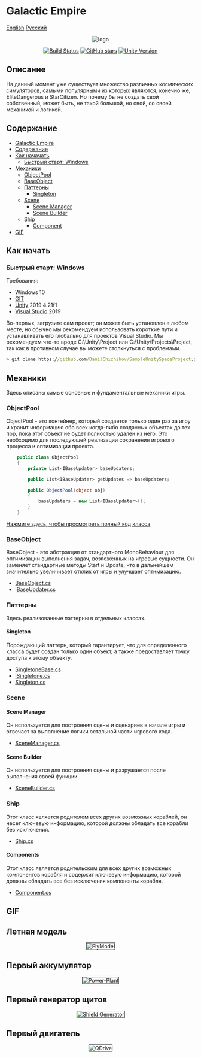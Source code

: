 # Galactic Empire
[English](README.md)
[Русский](README_RU.md)
<p align="center">
<img src="https://i.ibb.co/6JDsG4v/logo.png" alt="logo" border="0">
</p>

<p align="center">
<a href="https://travis-ci.org/DanilChizhikov/framework"><img src="https://travis-ci.org/DanilChizhikov/SampleUnitySpaceProject.svg" alt="Build Status"></a>
<a href="https://github.com/DanilChizhikov/SampleUnitySpaceProject/stargazers"><img src="https://img.shields.io/github/stars/DanilChizhikov/SampleUnitySpaceProject" alt="GitHub stars"></a>
<a href="https://unity.com"><img src="https://img.shields.io/badge/Unity-2019.4.21f1-green" alt="Unity Version"></a>
</p>

## Описание
На данный момент уже существует множество различных космических симуляторов, самыми популярными из которых являются, конечно же, EliteDangerous и StarCitizen. Но почему бы не создать свой собственный, может быть, не такой большой, но свой, со своей механикой и логикой.
## Содержание
- [Galactic Empire](#Galactic-Empire)
- [Содержание](#содержание)
- [Как начачать](#как-начать)
  - [Быстрый старт: Windows](#быстрый-старт-Windows)
- [Механики](#механики)
  - [ObjectPool](#objectpool)
  - [BaseObject](#baseobject)
  - [Паттерны](#паттерны)
    - [Singleton](#singleton)
  - [Scene](#scene)
    - [Scene Manager](#scene-manager)
    - [Scene Builder](#scene-builder)
  - [Ship](#ship)
    - [Component](#component)
- [GIF](#gif)

## Как начать
### Быстрый старт: Windows

Требования:
- Windows 10
- [GIT](https://git-scm.com/downloads)
- [Unity](https://unity.com) 2019.4.21f1
- [Visual Studio](https://visualstudio.microsoft.com/) 2019

Во-первых, загрузите сам проект; он может быть установлен в любом месте, но обычно мы рекомендуем использовать короткие пути и устанавливать его глобально для проектов Visual Studio. Мы рекомендуем что-то вроде C:\Unity\Project или C:\Unity\Projects\Project, так как в противном случае вы можете столкнуться с проблемами.
```cmd
> git clone https://github.com/DanilChizhikov/SampleUnitySpaceProject.git
```

## Механики
Здесь описаны самые основные и фундаментальные механики игры.

### ObjectPool
ObjectPool - это контейнер, который создается только один раз за игру и хранит информацию обо всех когда-либо созданных объектах до тех пор, пока этот объект не будет полностью удален из него.
Это необходимо для последующей реализации сохранения игрового процесса и оптимизации проекта.
```C#
    public class ObjectPool
    {
        private List<IBaseUpdater> baseUpdaters;

        public List<IBaseUpdater> getUpdates => baseUpdaters;

        public ObjectPool(object obj)
        {
            baseUpdaters = new List<IBaseUpdater>();
        }
    }
```
[Нажмите здесь, чтобы просмотреть полный код класса](https://github.com/DanilChizhikov/SampleUnitySpaceProject/blob/main/Assets/Data/Script/Core/ObjectPool/ObjectPool.cs)

### BaseObject
BaseObject - это абстракция от стандартного MonoBehaviour для оптимизации выполнения задач, возложенных на игровые сущности. Он заменяет стандартные методы Start и Update, что в дальнейшем значительно увеличивает отклик от игры и улучшает оптимизацию.

- [BaseObject.cs](https://github.com/DanilChizhikov/SampleUnitySpaceProject/blob/main/Assets/Data/Script/Core/ObjectPool/BaseObject.cs)
- [IBaseUpdater.cs](https://github.com/DanilChizhikov/SampleUnitySpaceProject/blob/main/Assets/Data/Script/Core/ObjectPool/IBaseUpdater.cs)

### Паттерны
Здесь реализованные паттерны в отдельных классах.
#### Singleton
Порождающий паттерн, который гарантирует, что для определенного класса будет создан только один объект, а также предоставляет точку доступа к этому объекту.
- [SingletoneBase.cs](https://github.com/DanilChizhikov/SampleUnitySpaceProject/blob/main/Assets/Data/Script/Core/Paterns/Singletone/SingletoneBase.cs)
- [ISingletone.cs](https://github.com/DanilChizhikov/SampleUnitySpaceProject/blob/main/Assets/Data/Script/Core/Paterns/Singletone/ISingletone.cs)
- [Singleton.cs](https://github.com/DanilChizhikov/SampleUnitySpaceProject/blob/main/Assets/Data/Script/Core/Paterns/Singletone/Singleton.cs)
### Scene
#### Scene Manager
Он используется для построения сцены и сценариев в начале игры и отвечает за выполнение логики остальной части игрового кода.
- [SceneManager.cs](https://github.com/DanilChizhikov/SampleUnitySpaceProject/blob/main/Assets/Data/Script/Core/Scene/SceneManager.cs)

#### Scene Builder 
Он используется для построения сцены и разрушается после выполнения своей функции.
- [SceneBuilder.cs](https://github.com/DanilChizhikov/SampleUnitySpaceProject/blob/main/Assets/Data/Script/Core/Scene/SceneBuilder.cs)

### Ship
Этот класс является родителем всех других возможных кораблей, он несет ключевую информацию, которой должны обладать все корабли без исключения.
- [Ship.cs](https://github.com/DanilChizhikov/SampleUnitySpaceProject/blob/main/Assets/Data/Script/Core/Ship/Ship.cs)
#### Components
Этот класс является родительским для всех других возможных компонентов корабля и содержит ключевую информацию, которой должны обладать все без исключения компоненты корабля.
- [Component.cs](https://github.com/DanilChizhikov/SampleUnitySpaceProject/blob/main/Assets/Data/Script/Core/Component/Component.cs)

## GIF
<h2>Летная модель</h2>
<p align="center">
  <img src="https://i.ibb.co/1MC7vPy/2021-03-01-21-38-35.gif" alt="FlyModel" border="01">
</p>
<h2>Первый аккумулятор</h2>
<p align="center">
<img src="https://i.ibb.co/RyWw7Gz/Power-Plant.gif" alt="Power-Plant" border="1">
</p>
<h2>Первый генератор щитов</h2>
<p align="center">
<img src="https://i.ibb.co/NTk5dQ9/Shield-Generator.gif" alt="Shield Generator" border="1">
</p>
<h2>Первый двигатель</h2>
<p align="center">
<img src="https://i.ibb.co/gTvwGkQ/QDrive.gif" alt="QDrive" border="1">
</p>